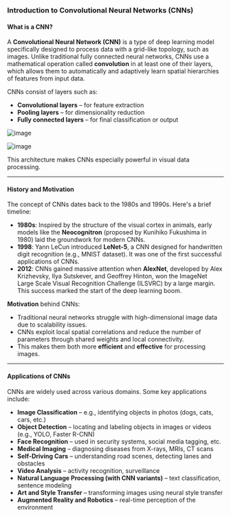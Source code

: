 ### **Introduction to Convolutional Neural Networks (CNNs)**

#### **What is a CNN?**

A **Convolutional Neural Network (CNN)** is a type of deep learning model specifically designed to process data with a grid-like topology, such as images. Unlike traditional fully connected neural networks, CNNs use a mathematical operation called **convolution** in at least one of their layers, which allows them to automatically and adaptively learn spatial hierarchies of features from input data.

CNNs consist of layers such as:
- **Convolutional layers** – for feature extraction
- **Pooling layers** – for dimensionality reduction
- **Fully connected layers** – for final classification or output

![image](https://github.com/user-attachments/assets/0faa5a4b-269b-4bec-99bc-c2763a4ec552)

![image](https://github.com/user-attachments/assets/10d56da3-e529-4594-abc8-95a4c2b028b7)

This architecture makes CNNs especially powerful in visual data processing.

---

#### **History and Motivation**

The concept of CNNs dates back to the 1980s and 1990s. Here's a brief timeline:

- **1980s**: Inspired by the structure of the visual cortex in animals, early models like the **Neocognitron** (proposed by Kunihiko Fukushima in 1980) laid the groundwork for modern CNNs.
- **1998**: Yann LeCun introduced **LeNet-5**, a CNN designed for handwritten digit recognition (e.g., MNIST dataset). It was one of the first successful applications of CNNs.
- **2012**: CNNs gained massive attention when **AlexNet**, developed by Alex Krizhevsky, Ilya Sutskever, and Geoffrey Hinton, won the ImageNet Large Scale Visual Recognition Challenge (ILSVRC) by a large margin. This success marked the start of the deep learning boom.

**Motivation** behind CNNs:
- Traditional neural networks struggle with high-dimensional image data due to scalability issues.
- CNNs exploit local spatial correlations and reduce the number of parameters through shared weights and local connectivity.
- This makes them both more **efficient** and **effective** for processing images.

---

#### **Applications of CNNs**

CNNs are widely used across various domains. Some key applications include:

- **Image Classification** – e.g., identifying objects in photos (dogs, cats, cars, etc.)
- **Object Detection** – locating and labeling objects in images or videos (e.g., YOLO, Faster R-CNN)
- **Face Recognition** – used in security systems, social media tagging, etc.
- **Medical Imaging** – diagnosing diseases from X-rays, MRIs, CT scans
- **Self-Driving Cars** – understanding road scenes, detecting lanes and obstacles
- **Video Analysis** – activity recognition, surveillance
- **Natural Language Processing (with CNN variants)** – text classification, sentence modeling
- **Art and Style Transfer** – transforming images using neural style transfer
- **Augmented Reality and Robotics** – real-time perception of the environment
